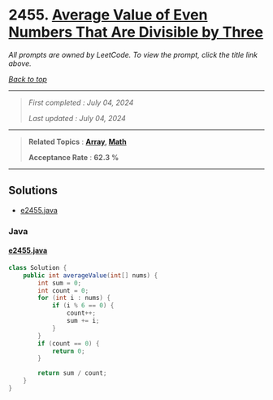 # 2455. [Average Value of Even Numbers That Are Divisible by Three](<https://leetcode.com/problems/average-value-of-even-numbers-that-are-divisible-by-three>)

*All prompts are owned by LeetCode. To view the prompt, click the title link above.*

*[Back to top](<../README.md>)*

------

> *First completed : July 04, 2024*
>
> *Last updated : July 04, 2024*

------

> **Related Topics** : **[Array](<by_topic/Array.md>), [Math](<by_topic/Math.md>)**
>
> **Acceptance Rate** : **62.3 %**

------

## Solutions

- [e2455.java](<../my-submissions/e2455.java>)
### Java
#### [e2455.java](<../my-submissions/e2455.java>)
```Java
class Solution {
    public int averageValue(int[] nums) {
        int sum = 0;
        int count = 0;
        for (int i : nums) {
            if (i % 6 == 0) {
                count++;
                sum += i;
            }
        }
        if (count == 0) {
            return 0;
        }

        return sum / count;
    }
}
```

